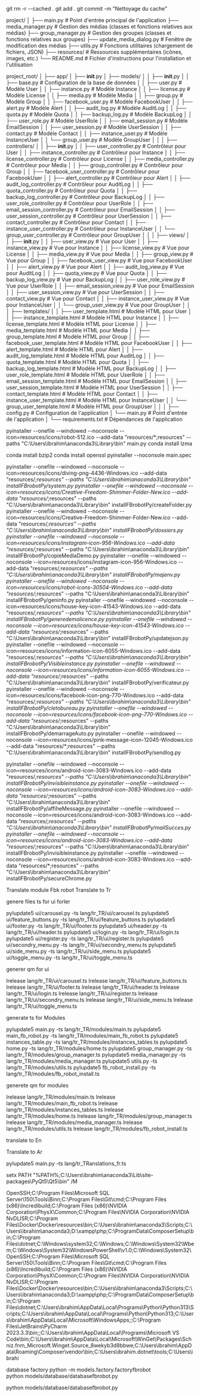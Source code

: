 git rm -r --cached .
git add .
git commit -m "Nettoyage du cache"



project/
│
├── main.py              # Point d'entrée principal de l'application
├── media_manager.py      # Gestion des médias (classes et fonctions relatives aux médias)
├── group_manager.py      # Gestion des groupes (classes et fonctions relatives aux groupes)
├── update_media_dialog.py # Fenêtre de modification des médias
├── utils.py              # Fonctions utilitaires (chargement de fichiers, JSON)
├── resources/            # Ressources supplémentaires (icônes, images, etc.)
└── README.md             # Fichier d'instructions pour l'installation et l'utilisation


project_root/
│
├── app/
│   ├── __init__.py
│   ├── models/
│   │   ├── __init__.py
│   │   ├── base.py             # Configuration de la base de données
│   │   ├── user.py             # Modèle User
│   │   ├── instance.py         # Modèle Instance
│   │   ├── license.py          # Modèle License
│   │   ├── media.py            # Modèle Media
│   │   ├── group.py            # Modèle Group
│   │   ├── facebook_user.py     # Modèle FacebookUser
│   │   ├── alert.py            # Modèle Alert
│   │   ├── audit_log.py        # Modèle AuditLog
│   │   ├── quota.py            # Modèle Quota
│   │   ├── backup_log.py       # Modèle BackupLog
│   │   ├── user_role.py        # Modèle UserRole
│   │   ├── email_session.py     # Modèle EmailSession
│   │   ├── user_session.py      # Modèle UserSession
│   │   ├── contact.py          # Modèle Contact
│   │   ├── instance_user.py     # Modèle InstanceUser
│   │   └── group_user.py        # Modèle GroupUser
│   │
│   ├── controllers/
│   │   ├── __init__.py
│   │   ├── user_controller.py   # Contrôleur pour User
│   │   ├── instance_controller.py # Contrôleur pour Instance
│   │   ├── license_controller.py # Contrôleur pour License
│   │   ├── media_controller.py   # Contrôleur pour Media
│   │   ├── group_controller.py   # Contrôleur pour Group
│   │   ├── facebook_user_controller.py # Contrôleur pour FacebookUser
│   │   ├── alert_controller.py   # Contrôleur pour Alert
│   │   ├── audit_log_controller.py # Contrôleur pour AuditLog
│   │   ├── quota_controller.py   # Contrôleur pour Quota
│   │   ├── backup_log_controller.py # Contrôleur pour BackupLog
│   │   ├── user_role_controller.py # Contrôleur pour UserRole
│   │   ├── email_session_controller.py # Contrôleur pour EmailSession
│   │   ├── user_session_controller.py # Contrôleur pour UserSession
│   │   ├── contact_controller.py  # Contrôleur pour Contact
│   │   ├── instance_user_controller.py # Contrôleur pour InstanceUser
│   │   └── group_user_controller.py # Contrôleur pour GroupUser
│   │
│   ├── views/
│   │   ├── __init__.py
│   │   ├── user_view.py          # Vue pour User
│   │   ├── instance_view.py      # Vue pour Instance
│   │   ├── license_view.py       # Vue pour License
│   │   ├── media_view.py         # Vue pour Media
│   │   ├── group_view.py         # Vue pour Group
│   │   ├── facebook_user_view.py  # Vue pour FacebookUser
│   │   ├── alert_view.py         # Vue pour Alert
│   │   ├── audit_log_view.py     # Vue pour AuditLog
│   │   ├── quota_view.py         # Vue pour Quota
│   │   ├── backup_log_view.py    # Vue pour BackupLog
│   │   ├── user_role_view.py     # Vue pour UserRole
│   │   ├── email_session_view.py  # Vue pour EmailSession
│   │   ├── user_session_view.py   # Vue pour UserSession
│   │   ├── contact_view.py       # Vue pour Contact
│   │   ├── instance_user_view.py  # Vue pour InstanceUser
│   │   └── group_user_view.py     # Vue pour GroupUser
│   │
│   ├── templates/
│   │   ├── user_template.html      # Modèle HTML pour User
│   │   ├── instance_template.html   # Modèle HTML pour Instance
│   │   ├── license_template.html    # Modèle HTML pour License
│   │   ├── media_template.html      # Modèle HTML pour Media
│   │   ├── group_template.html      # Modèle HTML pour Group
│   │   ├── facebook_user_template.html # Modèle HTML pour FacebookUser
│   │   ├── alert_template.html      # Modèle HTML pour Alert
│   │   ├── audit_log_template.html  # Modèle HTML pour AuditLog
│   │   ├── quota_template.html      # Modèle HTML pour Quota
│   │   ├── backup_log_template.html # Modèle HTML pour BackupLog
│   │   ├── user_role_template.html  # Modèle HTML pour UserRole
│   │   ├── email_session_template.html # Modèle HTML pour EmailSession
│   │   ├── user_session_template.html # Modèle HTML pour UserSession
│   │   ├── contact_template.html    # Modèle HTML pour Contact
│   │   ├── instance_user_template.html # Modèle HTML pour InstanceUser
│   │   └── group_user_template.html  # Modèle HTML pour GroupUser
│   │
│   ├── config.py                  # Configuration de l'application
│   └── main.py                    # Point d'entrée de l'application
│
└── requirements.txt               # Dépendances de l'application




pyinstaller --onefile --windowed --noconsole --icon=resources/icons/robot-512.ico --add-data "resources/*;resources" --paths "C:\Users\ibrahim\anaconda3\Library\bin" main.py
conda install lzma

conda install bzip2
conda install openssl
pyinstaller --noconsole main.spec


 pyinstaller --onefile --windowed --noconsole --icon=resources/icons/diving-png-4436-Windows.ico --add-data "resources/*;resources" --paths "C:\Users\ibrahim\anaconda3\Library\bin" installFBrobotPy/system.py
 pyinstaller --onefile --windowed --noconsole --icon=resources/icons/Creative-Freedom-Shimmer-Folder-New.ico --add-data "resources/*;resources" --paths "C:\Users\ibrahim\anaconda3\Library\bin" installFBrobotPy/createFolder.py
 pyinstaller --onefile --windowed --noconsole --icon=resources/icons/Creative-Freedom-Shimmer-Folder-New.ico --add-data "resources/*;resources" --paths "C:\Users\ibrahim\anaconda3\Library\bin" installFBrobotPy/dossiers.py
 pyinstaller --onefile --windowed --noconsole --icon=resources/icons/instagram-icon-956-Windows.ico --add-data "resources/*;resources" --paths "C:\Users\ibrahim\anaconda3\Library\bin" installFBrobotPy/copieMediaDemo.py
 pyinstaller --onefile --windowed --noconsole --icon=resources/icons/instagram-icon-956-Windows.ico --add-data "resources/*;resources" --paths "C:\Users\ibrahim\anaconda3\Library\bin" installFBrobotPy/majenv.py
 pyinstaller --onefile --windowed --noconsole --icon=resources/icons/robot-icons-30504-Windows.ico --add-data "resources/*;resources" --paths "C:\Users\ibrahim\anaconda3\Library\bin" installFBrobotPy/geninfo.py
 pyinstaller --onefile --windowed --noconsole --icon=resources/icons/house-key-icon-41543-Windows.ico --add-data "resources/*;resources" --paths "C:\Users\ibrahim\anaconda3\Library\bin" installFBrobotPy/generedemolicence.py
 pyinstaller --onefile --windowed --noconsole --icon=resources/icons/house-key-icon-41543-Windows.ico --add-data "resources/*;resources" --paths "C:\Users\ibrahim\anaconda3\Library\bin" installFBrobotPy/updatejson.py
 pyinstaller --onefile --windowed --noconsole --icon=resources/icons/information-icon-6055-Windows.ico --add-data "resources/*;resources" --paths "C:\Users\ibrahim\anaconda3\Library\bin" installFBrobotPy/Visibleinstance.py
 pyinstaller --onefile --windowed --noconsole --icon=resources/icons/information-icon-6055-Windows.ico --add-data "resources/*;resources" --paths "C:\Users\ibrahim\anaconda3\Library\bin" installFBrobotPy/verificateur.py
 pyinstaller --onefile --windowed --noconsole --icon=resources/icons/facebook-icon-png-770-Windows.ico --add-data "resources/*;resources" --paths "C:\Users\ibrahim\anaconda3\Library\bin" installFBrobotPy/cletobureau.py
 pyinstaller --onefile --windowed --noconsole --icon=resources/icons/facebook-icon-png-770-Windows.ico --add-data "resources/*;resources" --paths "C:\Users\ibrahim\anaconda3\Library\bin"  installFBrobotPy/demarrageAuto.py
 pyinstaller --onefile --windowed --noconsole --icon=resources/icons/pink-message-icon-12045-Windows.ico --add-data "resources/*;resources" --paths "C:\Users\ibrahim\anaconda3\Library\bin" installFBrobotPy/sendlog.py

 pyinstaller --onefile --windowed --noconsole --icon=resources/icons/android-icon-3083-Windows.ico --add-data "resources/*;resources" --paths "C:\Users\ibrahim\anaconda3\Library\bin" installFBrobotPy/invisibleinstance.py
 pyinstaller --onefile --windowed --noconsole --icon=resources/icons/android-icon-3083-Windows.ico --add-data "resources/*;resources" --paths "C:\Users\ibrahim\anaconda3\Library\bin" installFBrobotPy/affiheMessage.py
 pyinstaller --onefile --windowed --noconsole --icon=resources/icons/android-icon-3083-Windows.ico --add-data "resources/*;resources" --paths "C:\Users\ibrahim\anaconda3\Library\bin" installFBrobotPy/mailSucces.py
 pyinstaller --onefile --windowed --noconsole --icon=resources/icons/android-icon-3083-Windows.ico --add-data "resources/*;resources" --paths "C:\Users\ibrahim\anaconda3\Library\bin" installFBrobotPy/invisibleinstance.py
 pyinstaller --onefile --windowed --noconsole --icon=resources/icons/android-icon-3083-Windows.ico --add-data "resources/*;resources" --paths "C:\Users\ibrahim\anaconda3\Library\bin" installFBrobotPy/secureChrome.py

Translate module Fbk robot
Translate to Tr 
 
genere files ts for ui forler 

pylupdate5  ui/carousel.py  -ts lang/tr_TR/ui/carousel.ts
pylupdate5 ui/feature_buttons.py  -ts lang/tr_TR/ui/feature_buttons.ts
pylupdate5 ui/footer.py  -ts lang/tr_TR/ui/footer.ts
pylupdate5 ui/header.py -ts lang/tr_TR/ui/header.ts
pylupdate5 ui/login.py  -ts lang/tr_TR/ui/login.ts
pylupdate5 ui/register.py -ts lang/tr_TR/ui/register.ts
pylupdate5 ui/secondry_menu.py -ts lang/tr_TR/ui/secondry_menu.ts
pylupdate5 ui/side_menu.py -ts lang/tr_TR/ui/side_menu.ts
pylupdate5 ui/toggle_menu.py -ts lang/tr_TR/ui/toggle_menu.ts



generer qm for ui 

lrelease lang/tr_TR/ui/carousel.ts
lrelease lang/tr_TR/ui/feature_buttons.ts
lrelease lang/tr_TR/ui/footer.ts
lrelease lang/tr_TR/ui/header.ts
lrelease lang/tr_TR/ui/login.ts
lrelease lang/tr_TR/ui/register.ts
lrelease lang/tr_TR/ui/secondry_menu.ts
lrelease lang/tr_TR/ui/side_menu.ts
lrelease lang/tr_TR/ui/toggle_menu.ts

generate ts for Modules  

pylupdate5 main.py -ts lang/tr_TR/modules/main.ts
pylupdate5 main_fb_robot.py -ts lang/tr_TR/modules/main_fb_robot.ts
pylupdate5 instances_table.py -ts lang/tr_TR/modules/instances_tables.ts
pylupdate5 home.py -ts lang/tr_TR/modules/home.ts
pylupdate5 group_manager.py -ts lang/tr_TR/modules/group_manager.ts
pylupdate5 media_manager.py -ts lang/tr_TR/modules/media_manager.ts
pylupdate5 utils.py -ts lang/tr_TR/modules/utils.ts
pylupdate5 fb_robot_install.py -ts lang/tr_TR/modules/fb_robot_install.ts

generete qm for modules 

lrelease lang/tr_TR/modules/main.ts
lrelease lang/tr_TR/modules/main_fb_robot.ts
lrelease lang/tr_TR/modules/instances_tables.ts
lrelease lang/tr_TR/modules/home.ts
lrelease lang/tr_TR/modules/group_manager.ts
lrelease lang/tr_TR/modules/media_manager.ts
lrelease lang/tr_TR/modules/utils.ts
lrelease lang/tr_TR/modules/fb_robot_install.ts


translate to En 


Translate to Ar 

pylupdate5 main.py -ts lang/tr_TRanslations_fr.ts


setx PATH "%PATH%;C:\Users\ibrahim\anaconda3\Lib\site-packages\PyQt5\Qt5\bin" /M

OpenSSH\;C:\Program Files\Microsoft SQL Server\150\Tools\Binn\;C:\Program Files\Git\cmd;C:\Program Files (x86)\Incredibuild;C:\Program Files (x86)\NVIDIA Corporation\PhysX\Common;C:\Program Files\NVIDIA Corporation\NVIDIA NvDLISR;C:\Program Files\Docker\Docker\resources\bin;C:\Users\ibrahim\anaconda3\Scripts\;C:\Users\ibrahim\anaconda3\;D:\xampp\php;C:\ProgramData\ComposerSetup\bin;C:\Program Files\dotnet\;C:\Windows\system32;C:\Windows;C:\Windows\System32\Wbem;C:\Windows\System32\WindowsPowerShell\v1.0\;C:\Windows\System32\OpenSSH\;C:\Program Files\Microsoft SQL Server\150\Tools\Binn\;C:\Program Files\Git\cmd;C:\Program Files (x86)\Incredibuild;C:\Program Files (x86)\NVIDIA Corporation\PhysX\Common;C:\Program Files\NVIDIA Corporation\NVIDIA NvDLISR;C:\Program Files\Docker\Docker\resources\bin;C:\Users\ibrahim\anaconda3\Scripts\;C:\Users\ibrahim\anaconda3\;D:\xampp\php;C:\ProgramData\ComposerSetup\bin;C:\Program Files\dotnet\;C:\Users\ibrahim\AppData\Local\Programs\Python\Python313\Scripts\;C:\Users\ibrahim\AppData\Local\Programs\Python\Python313\;C:\Users\ibrahim\AppData\Local\Microsoft\WindowsApps;;C:\Program Files\JetBrains\PyCharm 2023.3.3\bin;;C:\Users\ibrahim\AppData\Local\Programs\Microsoft VS Code\bin;C:\Users\ibrahim\AppData\Local\Microsoft\WinGet\Packages\Schniz.fnm_Microsoft.Winget.Source_8wekyb3d8bbwe;C:\Users\ibrahim\AppData\Roaming\Composer\vendor\bin;C:\Users\ibrahim\.dotnet\tools;C:\Users\ibrahi



database 
factory 
 python -m models.factory.factoryfbrobot   
 python models/database/databasefbrobot.py 

 python models/database/databasefbrobot.py 


